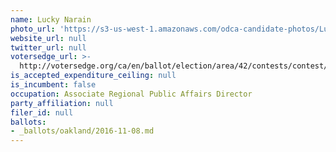 ```yaml
---
name: Lucky Narain
photo_url: 'https://s3-us-west-1.amazonaws.com/odca-candidate-photos/Lucky-Narain.png'
website_url: null
twitter_url: null
votersedge_url: >-
  http://votersedge.org/ca/en/ballot/election/area/42/contests/contest/13217/candidate/130697?&county=Alameda%20County&election_authority_id=1
is_accepted_expenditure_ceiling: null
is_incumbent: false
occupation: Associate Regional Public Affairs Director
party_affiliation: null
filer_id: null
ballots:
- _ballots/oakland/2016-11-08.md
---
```

